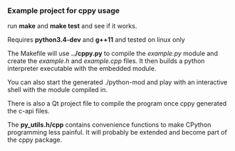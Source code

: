 ### Example project for cppy usage

run **make** and **make test** and see if it works.

Requires **python3.4-dev** and **g++11** and tested on linux only
 
The Makefile will use **../cppy.py** to compile the *example.py* module and 
create the *example.h* and *example.cpp* files. 
It then builds a python interpreter executable with the embedded module.

You can also start the generated ./python-mod and play with an interactive 
shell with the module compiled in.

There is also a Qt project file to compile the program once cppy generated 
the c-api files.

The **py_utils.h/cpp** contains convenience functions to make CPython 
programming less painful. It will probably be extended and become part of 
the cppy package.
